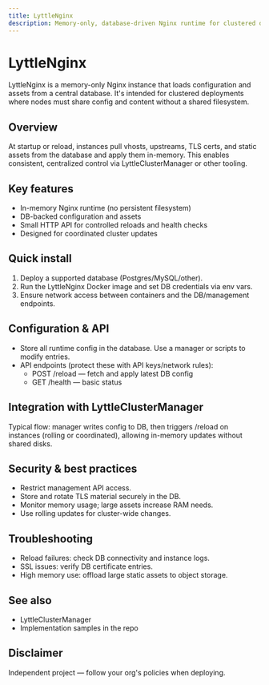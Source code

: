 ```yaml
---
title: LyttleNginx
description: Memory-only, database-driven Nginx runtime for clustered deployments.
---
```


# LyttleNginx

LyttleNginx is a memory-only Nginx instance that loads configuration and assets from a central database. It's intended for clustered deployments where nodes must share config and content without a shared filesystem.

## Overview

At startup or reload, instances pull vhosts, upstreams, TLS certs, and static assets from the database and apply them in-memory. This enables consistent, centralized control via LyttleClusterManager or other tooling.

## Key features

- In-memory Nginx runtime (no persistent filesystem)
- DB-backed configuration and assets
- Small HTTP API for controlled reloads and health checks
- Designed for coordinated cluster updates

## Quick install

1. Deploy a supported database (Postgres/MySQL/other).
2. Run the LyttleNginx Docker image and set DB credentials via env vars.
3. Ensure network access between containers and the DB/management endpoints.

## Configuration & API

- Store all runtime config in the database. Use a manager or scripts to modify entries.
- API endpoints (protect these with API keys/network rules):
    - POST /reload — fetch and apply latest DB config
    - GET /health — basic status

## Integration with LyttleClusterManager

Typical flow: manager writes config to DB, then triggers /reload on instances (rolling or coordinated), allowing in-memory updates without shared disks.

## Security & best practices

- Restrict management API access.
- Store and rotate TLS material securely in the DB.
- Monitor memory usage; large assets increase RAM needs.
- Use rolling updates for cluster-wide changes.

## Troubleshooting

- Reload failures: check DB connectivity and instance logs.
- SSL issues: verify DB certificate entries.
- High memory use: offload large static assets to object storage.

## See also

- LyttleClusterManager
- Implementation samples in the repo

## Disclaimer

Independent project — follow your org's policies when deploying.
